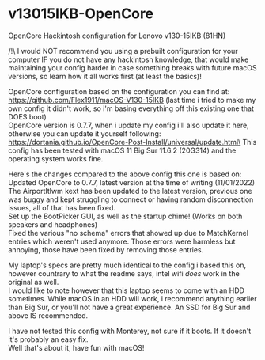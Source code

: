 # v13015IKB-OpenCore
OpenCore Hackintosh configuration for Lenovo v130-15IKB (81HN)

/!\ I would NOT recommend you using a prebuilt configuration for your computer IF you do not have any hackintosh knowledge, that would make maintaining your config harder in case something breaks with future macOS versions, so learn how it all works first (at least the basics)!<br />

OpenCore configuration based on the configuration you can find at: https://github.com/Flex1911/macOS-V130-15IKB (last time i tried to make my own config it didn't work, so i'm basing everything off this existing one that DOES boot)<br />
OpenCore version is 0.7.7, when i update my config i'll also update it here, otherwise you can update it yourself following: https://dortania.github.io/OpenCore-Post-Install/universal/update.html\
This config has been tested with macOS 11 Big Sur 11.6.2 (20G314) and the operating system works fine.<br />

Here's the changes compared to the above config this one is based on:<br />
Updated OpenCore to 0.7.7, latest version at the time of writing (11/01/2022)<br />
The AirportItlwm kext has been updated to the latest version, previous one was buggy and kept struggling to connect or having random disconnection issues, all of that has been fixed.<br />
Set up the BootPicker GUI, as well as the startup chime! (Works on both speakers and headphones)<br />
Fixed the various "no schema" errors that showed up due to MatchKernel entries which weren't used anymore. Those errors were harmless but annoying, those have been fixed by removing those entries.<br />

My laptop's specs are pretty much identical to the config i based this on, however countrary to what the readme says, intel wifi *does* work in the original as well.<br />
I would like to note however that this laptop seems to come with an HDD sometimes. While macOS in an HDD will work, i recommend anything earlier than Big Sur, or you'll not have a great experience. An SSD for Big Sur and above IS recommended.<br />

I have not tested this config with Monterey, not sure if it boots. If it doesn't it's probably an easy fix.<br />
Well that's about it, have fun with macOS!
